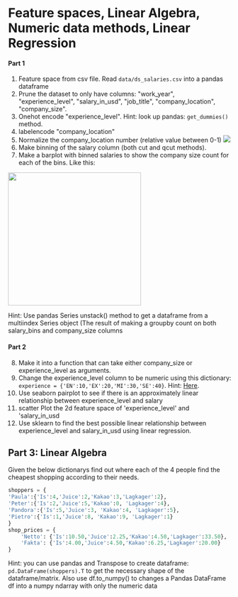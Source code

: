 # Feature spaces, Linear Algebra, Numeric data methods, Linear Regression
#### Part 1
1. Feature space from csv file. Read `data/ds_salaries.csv` into a pandas dataframe
2. Prune the dataset to only have columns: "work_year", "experience_level", "salary_in_usd", "job_title", "company_location", "company_size".
3. Onehot encode "experience_level". Hint: look up pandas: `get_dummies()` method.
4. labelencode "company_location" 
5. Normalize the company_location number (relative value between 0-1) ![](https://cdn-images-1.medium.com/max/253/1*Dl3P3Rrzto258X0Ales9Xw.png)
6. Make binning of the salary column (both cut and qcut methods).
7. Make a barplot with binned salaries to show the company size count for each of the bins. Like this: 

<img src="images/binned_salaries.jpg" width=300/>

Hint: Use pandas Series unstack() method to get a dataframe from a multiindex Series object (The result of making a groupby count on both salary_bins and company_size columns

#### Part 2
8. Make it into a function that can take either company_size or experience_level as arguments.
9. Change the experience_level column to be numeric using this dictionary: `experience = {'EN':10,'EX':20,'MI':30,'SE':40}`. Hint: [Here](https://sparkbyexamples.com/pandas/pandas-remap-values-in-column-with-a-dictionary-dict/).
10. Use seaborn pairplot to see if there is an approximately linear relationship between experience_level and salary
11. scatter Plot the 2d feature space of 'experience_level' and 'salary_in_usd
12. Use sklearn to find the best possible linear relationship between experience_level and salary_in_usd using linear regression.

## Part 3: Linear Algebra
Given the below dictionarys find out where each of the 4 people find the cheapest shopping according to their needs.
```python
shoppers = {
'Paula':{'Is':4,'Juice':2,'Kakao':3,'Lagkager':2},
'Peter':{'Is':2,'Juice':5,'Kakao':0, 'Lagkager':4},
'Pandora':{'Is':5,'Juice':3, 'Kakao':4, 'Lagkager':5},
'Pietro':{'Is':1,'Juice':8, 'Kakao':9, 'Lagkager':1}
}
shop_prices = {
    'Netto': {'Is':10.50,'Juice':2.25,'Kakao':4.50,'Lagkager':33.50},
    'Fakta': {'Is':4.00,'Juice':4.50,'Kakao':6.25,'Lagkager':20.00}
}
```
Hint: you can use pandas and Transpose to create dataframe: `pd.DataFrame(shoppers).T` to get the necessary shape of the dataframe/matrix. Also use df.to_numpy() to changes a Pandas DataFrame df into a numpy ndarray with only the numeric data